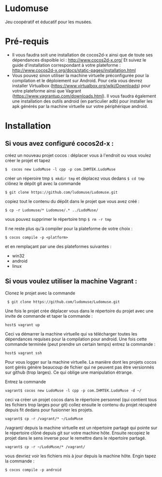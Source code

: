 # Ludomuse
Jeu coopératif et éducatif pour les musées.

Pré-requis
==========
- Il vous faudra soit une installation de cocos2d-x ainsi que de toute ses dépendances dispoible ici : http://www.cocos2d-x.org/
Et suivez le guide d'installation correspondant à votre plateforme : http://www.cocos2d-x.org/docs/static-pages/installation.html
- Vous pouvez sinon utiliser la machine virtuelle préconfigurée pour la compilation et le déploiement sur Android. Pour cela vous devrez installer Virtualbox (https://www.virtualbox.org/wiki/Downloads) pour votre plateforme ainsi que Vagrant (https://www.vagrantup.com/downloads.html). Il vous faudra également une installation des outils android (en particulier adb) pour installer les apk générés par la machine virtuelle sur votre périphérique android.


Installation
============


Si vous avez configuré cocos2d-x :
----------------------------------

créez un nouveau projet cocos :
déplacer vous à l'endroit ou vous voulez créer le projet et tapez

``
$  cocos new LudoMuse -l cpp -p com.IHMTEK.LudoMuse
``

créer un réperoire tmp `` $ mkdir tmp `` et déplacez vous dedans `` $ cd tmp ``
clônez le dépôt git avec la commande 

``
$ git clone https://github.com/ludomuse/Ludomuse.git
``

copiez tout le contenu du dépôt dans le projet que vous avez créé :

``
$ cp -r Ludomuse/* Ludomuse/.* ../LudoMuse/
``

vous pouvez supprimer le répertoire tmp `` $ rm -r tmp ``

Il ne reste plus qu'à compiler pour la plateforme de votre choix :

``
$ cocos compile -p <platform>
``

et en remplaçant <platform> par une des plateformes suivantes :
  - win32
  - android
  - linux
  

Si vous voulez utiliser la machine Vagrant :
--------------------------------------------

Clonez le projet avec la commande 

`` 
$ git clone https://github.com/ludomuse/Ludomuse.git
``

Une fois le projet crée déplacer vous dans le répertoire du projet avec une invite de commande et taper la commande :

``
host$ vagrant up
``

Ceci va démarrer la machine virtuelle qui va télécharger toutes les dépendances requises pour la compilation pour android.
Une fois cette commande terminée (peut prendre un certain temps) entrez la commande :

``
host$ vagrant ssh
``

Pour vous logger sur la machine virtuelle.
La manière dont les projets cocos sont gérés génère beaucoup de fichier qui ne peuvent pas être versionnés sur github (trop larges). Ce qui oblige une manipulation étrange.

Entrez la commande 

``
vagrant$ cocos new LudoMuse -l cpp -p com.IHMTEK.LudoMuse -d ~/
``

ceci va créer un projet cocos dans le répertoire personnel (qui contient tous les fichiers trop larges pour git)
collez ensuite le contenu du projet récupéré depuis fit dedans pour fusionner les projets.

``
vagrant$ cp -r /vagrant/* ~/LudoMuse
``

/vagrant/ depuis la machine virtuelle est un répertoire partagé qui pointe sur le répertoire clôné depuis git sur votre machine hôte.
Ensuite recopiez le projet dans le sens inverse pour le remettre dans le répertoire partagé.

``
vagrant$ cp -r ~/LudoMuse/* /vagrant/
``

vous devriez voir les fichiers mis à jour depuis la machine hôte.
Engin tapez la commande :

``
$ cocos compile -p android
``

